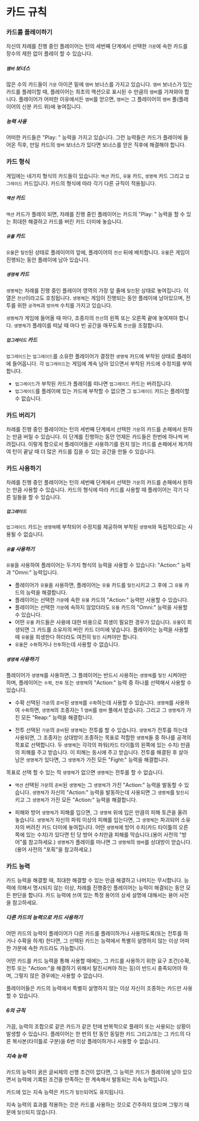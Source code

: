 카드 규칙
=======

### 카드를 플레이하기
자신의 차례를 진행 중인 플레이어는 턴의 세번째 단계에서 선택한 `가문`에 속한 카드를 장수의 제한 없이 플레이 할 수 있습니다.

##### `앰버` 보너스
많은 수의 카드들이 `가문` 아이콘 밑에 `앰버` 보너스를 가지고 있습니다. `앰버` 보너스가 있는 카드를 플레이할 때, 플레이어는 최초의 액션으로 표시된 수 만큼의 `앰버`를 가져와야 합니다. 플레이어가 어떠한 이유에서든 `앰버`를 얻으면, `앰버`는 그 플레이어의 `앰버` 풀(플레이어의 신분 카드 위)에 놓여집니다.

##### 능력 사용
어떠한 카드들은 "Play: " 능력을 가지고 있습니다. 그런 능력들은 카드가 플레이에 들어온 직후, 만일 카드의 `앰버` 보너스가 있다면 보너스를 얻은 직후에 해결해야 합니다.

### 카드 형식
게임에는 네가지 형식의 카드들이 있습니다: `액션` 카드, `유물` 카드, `생명체` 카드 그리고 `업그레이드` 카드입니다. 카드의 형식에 따라 각기 다른 규칙이 적용됩니다.

##### `액션` 카드
`액션` 카드가 플레이 되면, 차례를 진행 중인 플레이어는 카드의 "Play: " 능력을 할 수 있는 최대한 해결하고 카드를 버린 카드 더미에 놓습니다.

##### `유물` 카드
`유물`은 `탈진`된 상태로 플레이어의 앞에, 플레이어의 `전선` 뒤에 배치합니다. `유물`은 게임이 진행되는 동안 플레이에 남아 있습니다.

##### `생명체` 카드
`생명체`는 차례를 진행 중인 플레이어 영역의 가장 앞 줄에 `탈진`된 상태로 놓여집니다. 이 열은 `전선`이라고도 호칭됩니다. `생명체`는 게임이 진행되는 동안 플레이에 남아있으며, 전투를 위한 `공격력`과 `방어력` 수치를 가지고 있습니다.

`생명체`가 게임에 들어올 때 마다, 조종자의 `전선`의 왼쪽 또는 오른쪽 끝에 놓여져야 합니다. `생명체`가 플레이를 떠날 때 마다 빈 공간을 매꾸도록 `전선`을 조절합니다.

##### `업그레이드` 카드
`업그레이드`는 `업그레이드`를 소유한 플레이어가 결정한 `생명체` 카드에 부착된 상태로 플레이에 들어옵니다. 각 `업그레이드`는 게임에 계속 남아 있으면서 부착된 카드에 수정치를 부여합니다.
* `업그레이드`가 부착된 카드가 플레이를 떠나면 `업그레이드` 카드는 버려집니다.
* `업그레이드`를 플레이에 있는 카드에 부착할 수 없으면 그 `업그레이드` 카드는 플레이할 수 없습니다.

### 카드 버리기
차례를 진행 중인 플레이어는 턴의 세번째 단계에서 선택한 `가문`의 카드를 손패에서 원하는 만큼 버릴 수 있습니다. 이 단계를 진행하는 동안 언제든 카드들은 한번에 하나씩 버려집니다. 이렇게 함으로서 플레이어들은 사용하기를 원치 않는 카드를 손패에서 제거하여 턴이 끝날 때 더 많은 카드를 집을 수 있는 공간을 만들 수 있습니다.

### 카드 사용하기
차례를 진행 중인 플레이어는 턴의 세번째 단계에서 선택한 `가문`의 카드를 손패에서 원하는 만큼 사용할 수 있습니다. 카드의 형식에 따라 카드를 사용할 때 플레이어는 각기 다른 일들을 할 수 있습니다.

##### `업그레이드`
`업그레이드` 카드는 `생명체`에 부착되어 수정치를 제공하며 부착된 `생명체`와 독립적으로는 사용될 수 없습니다.

##### `유물` 사용하기
`유물`을 사용하여 플레이어는 두가지 형식의 능력을 사용할 수 있습니다: "Action:" 능력과 "Omni:" 능력입니다.

* 플레이어가 `유물`을 사용하면, 플레이어는 `유물` 카드를 `탈진`시키고 그 후에 그 `유물` 카드의 능력을 해결합니다.
* 플레이어는 선택한 `가문`에 속한 `유물` 카드의 "Action:" 능력만 사용할 수 있습니다.
* 플레이어는 선택한 `가문`에 속하지 않았더라도 `유물` 카드의 "Omni:" 능력을 사용할 수 있습니다.
* 어떤 `유물` 카드들은 사용에 대한 비용으로 희생이 필요한 경우가 있습니다. `유물`이 희생되면 그 카드를 소유자의 버린 카드 더미에 넣습니다. 플레이어는 능력을 사용할 때 `유물`을 희생한다 하더라도 여전히 `탈진` 시켜야만 합니다.
* `유물`은 `수확`하거나 `전투`하는데 사용할 수 없습니다.

##### `생명체` 사용하기
플레이어가 `생명체`를 사용하면, 그 플레이어는 반드시 사용하는 `생명체`를 `탈진` 시켜야만 하며, 플레이어는 `수확`, `전투` 또는 `생명체`의 "Action:" 능력 중 하나를 선택해서 사용할 수 있습니다.

* 수확
선택된 `가문`의 `준비`된 `생명체`를 `수확`하는데 사용할 수 있습니다. `생명체`를 사용하여 `수확`하면, `생명체`의 조종자는 1 `앰버`를 `앰버` 풀에서 받습니다. 그리고 그 `생명체`가 가진 모든 "Reap:" 능력을 해결합니다.

* 전투
선택된 `가문`의 `준비`된 `생명체`는 전투를 할 수 있습니다. `생명체`가 전투를 하는데 사용되면, 그 조종자는 상대방이 조종하는 목표로 적합한 `생명체`들 중 하나를 공격의 목표로 선택합니다. 두 `생명체`는 각각의 파워(카드 타이틀의 왼쪽에 있는 수치) 만큼의 피해를 주고 받습니다. 이 피해는 동시에 주고 받습니다. 전투를 해결된 후 살아남은 `생명체`가 있다면, 그 `생명체`가 가진 모든 "Fight:" 능력을 해결합니다.

목표로 선택 할 수 있는 적 `생명체`가 없으면 `생명체`는 전투를 할 수 없습니다.

* `액션`
선택된 `가문`의 `준비`된 `생명체`는 그 `생명체`가 가진 "Action:" 능력을 발동할 수 있습니다. `생명체`가 자신의 "Action:" 능력을 발동하는데 사용되면 그 `생명체`를 `탈진`시키고 그 `생명체`가 가진 모든 "Action:" 능력을 해결합니다.

* 피해와 방어
`생명체`가 피해를 입으면, 그 `생명체` 위에 입은 만큼의 피해 토큰을 올려 놓습니다. `생명체`가 자신의 파워 이상의 피해를 입는다면, 그 `생명체`는 파괴되어 소유자의 버려진 카드 더미에 놓여집니다. 어떤 `생명체`에 방어 수치(카드 타이틀의 오른쪽에 있는 수치)가 있다면 턴 당 방어 수치만큼 피해를 막습니다.(용어 사전의 "방어"를 참고하세요.) `생명체`가 플레이를 떠나면 그 `생명체`의 `앰버`를 상대방이 얻습니다. (용어 사전의 "포획"을 참고하세요.)

### 카드 능력
카드 능력을 해결할 때, 최대한 해결할 수 있는 만큼 해결하고 나머지는 무시합니다. 능력에 의해서 명시되지 않는 이상, 차례를 진행중인 플레이어는 능력이 해결되는 동안 모든 판단을 합니다. 카드 능력에 쓰여 있는 특정 용어의 상세 설명에 대해서는 용어 사전을 참고하세요.

##### 다른 카드의 능력으로 카드 사용하기
어떤 카드의 능력이 플레이어가 다른 카드를 플레이하거나 사용하도록(또는 전투를 하거나 수확을 하게) 한다면, 그 선택된 카드는 능력에서 특별히 설명하지 않는 이상 어떠한 가문에 속한 카드라도 가능합니다.

어떤 카드를 카드 능력을 통해 사용할 때에는, 그 카드를 사용하기 위한 요구 조건(수확, 전투 또는 "Action:"을 해결하기 위해서 탈진시켜야 하는 등)이 반드시 충족되어야 하며, 그렇지 않은 경우에는 사용할 수 없습니다.

플레이어들은 카드의 능력에서 특별히 설명하지 않는 이상 자신이 조종하는 카드만 사용할 수 있습니다.

##### 6의 규칙
가끔, 능력의 조합으로 같은 카드가 같은 턴에 반복적으로 플레이 또는 사용되는 상황이 발생할 수 있습니다. 플레이어는 한 번의 턴 동안 동일한 카드 그리고/또는 그 카드의 다른 복사본(타이틀로 구분)을 6번 이상 플레이하거나 사용할 수 없습니다.

##### 지속 능력
카드의 능력이 굵은 글씨체의 선행 조건이 없다면, 그 능력은 카드가 플레이에 남아 있으면서 능력에 기록된 조건을 만족하는 한 계속해서 발동되는 지속 능력입니다.

카드에 있는 지속 능력은 카드가 `탈진`되어도 유지됩니다.

지속 능력의 효과를 적용하는 것은 카드를 사용하는 것으로 간주하지 않으며 그렇기 때문에 `탈진`되지 않습니다.
